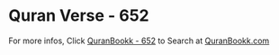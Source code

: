 # Quran Verse - 652 

For more infos, Click [QuranBookk - 652](https://www.quranbookk.com/quran/search?q=652) to Search at [QuranBookk.com](http://quranbookk.com/)